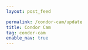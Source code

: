 ```yaml
---
layout: post_feed

permalink: /condor-cam/update
title: Condor Cam
tag: condor-cam
enable_nav: true
---
```

